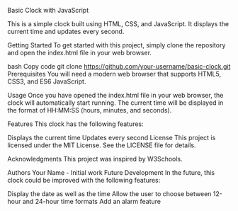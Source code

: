 Basic Clock with JavaScript


This is a simple clock built using HTML, CSS, and JavaScript. It displays the current time and updates every second.

Getting Started
To get started with this project, simply clone the repository and open the index.html file in your web browser.

bash
Copy code
git clone https://github.com/your-username/basic-clock.git
Prerequisites
You will need a modern web browser that supports HTML5, CSS3, and ES6 JavaScript.

Usage
Once you have opened the index.html file in your web browser, the clock will automatically start running. The current time will be displayed in the format of HH:MM:SS (hours, minutes, and seconds).

Features
This clock has the following features:

Displays the current time
Updates every second
License
This project is licensed under the MIT License. See the LICENSE file for details.

Acknowledgments
This project was inspired by W3Schools.

Authors
Your Name - Initial work
Future Development
In the future, this clock could be improved with the following features:

Display the date as well as the time
Allow the user to choose between 12-hour and 24-hour time formats
Add an alarm feature
